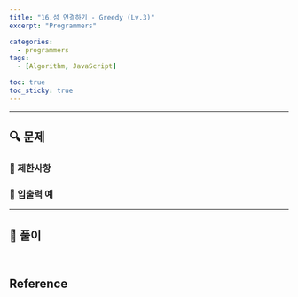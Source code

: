 ```yaml
---
title: "16.섬 연결하기 - Greedy (Lv.3)"
excerpt: "Programmers"

categories:
  - programmers
tags:
  - [Algorithm, JavaScript]

toc: true
toc_sticky: true
---
```


---

## 🔍 문제

### 🔸 제한사항

### 🔹 입출력 예

---

## 📌 풀이

```js

```

```js

```

## Reference

[]()
